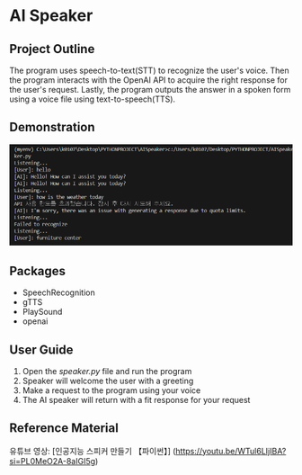 # AI Speaker

## Project Outline
The program uses speech-to-text(STT) to recognize the user's voice.
Then the program interacts with the OpenAI API to acquire the right response for the user's request.
Lastly, the program outputs the answer in a spoken form using a voice file using text-to-speech(TTS).

## Demonstration
<img src="Demo.png">

## Packages
- SpeechRecognition
- gTTS
- PlaySound
- openai

## User Guide
1. Open the *speaker.py* file and run the program
2. Speaker will welcome the user with a greeting
3. Make a request to the program using your voice
4. The AI speaker will return with a fit response for your request

## Reference Material
유튜브 영상: [인공지능 스피커 만들기 【파이썬】] (https://youtu.be/WTul6LIjIBA?si=PL0MeO2A-8aIGI5g)